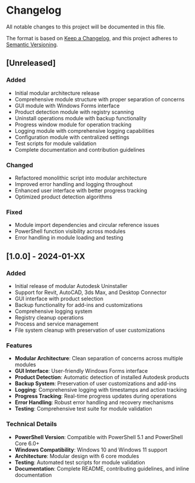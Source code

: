 # Changelog

All notable changes to this project will be documented in this file.

The format is based on [Keep a Changelog](https://keepachangelog.com/en/1.0.0/),
and this project adheres to [Semantic Versioning](https://semver.org/spec/v2.0.0.html).

## [Unreleased]

### Added
- Initial modular architecture release
- Comprehensive module structure with proper separation of concerns
- GUI module with Windows Forms interface
- Product detection module with registry scanning
- Uninstall operations module with backup functionality
- Progress window module for operation tracking
- Logging module with comprehensive logging capabilities
- Configuration module with centralized settings
- Test scripts for module validation
- Complete documentation and contribution guidelines

### Changed
- Refactored monolithic script into modular architecture
- Improved error handling and logging throughout
- Enhanced user interface with better progress tracking
- Optimized product detection algorithms

### Fixed
- Module import dependencies and circular reference issues
- PowerShell function visibility across modules
- Error handling in module loading and testing

## [1.0.0] - 2024-01-XX

### Added
- Initial release of modular Autodesk Uninstaller
- Support for Revit, AutoCAD, 3ds Max, and Desktop Connector
- GUI interface with product selection
- Backup functionality for add-ins and customizations
- Comprehensive logging system
- Registry cleanup operations
- Process and service management
- File system cleanup with preservation of user customizations

### Features
- **Modular Architecture**: Clean separation of concerns across multiple modules
- **GUI Interface**: User-friendly Windows Forms interface
- **Product Detection**: Automatic detection of installed Autodesk products
- **Backup System**: Preservation of user customizations and add-ins
- **Logging**: Comprehensive logging with timestamps and action tracking
- **Progress Tracking**: Real-time progress updates during operations
- **Error Handling**: Robust error handling and recovery mechanisms
- **Testing**: Comprehensive test suite for module validation

### Technical Details
- **PowerShell Version**: Compatible with PowerShell 5.1 and PowerShell Core 6.0+
- **Windows Compatibility**: Windows 10 and Windows 11 support
- **Architecture**: Modular design with 6 core modules
- **Testing**: Automated test scripts for module validation
- **Documentation**: Complete README, contributing guidelines, and inline documentation
